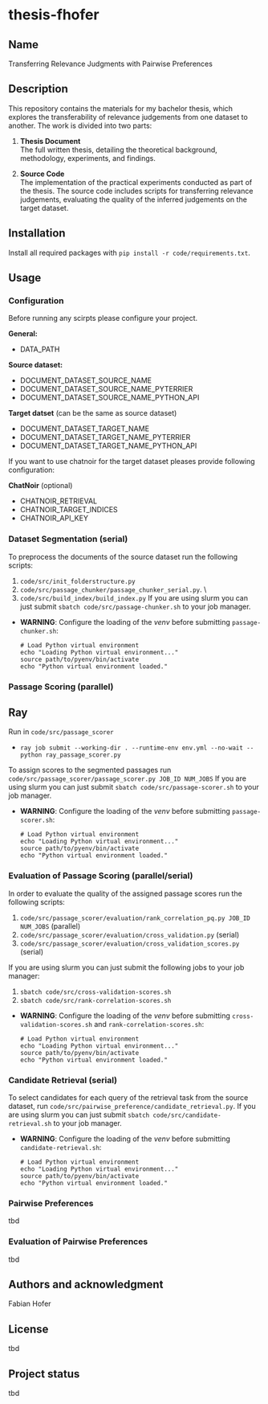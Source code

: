 # thesis-fhofer

## Name
Transferring Relevance Judgments with Pairwise Preferences

## Description
This repository contains the materials for my bachelor thesis, which explores the transferability of relevance judgements from one dataset to another. The work is divided into two parts:

1. **Thesis Document**  
   The full written thesis, detailing the theoretical background, methodology, experiments, and findings.

2. **Source Code**  
   The implementation of the practical experiments conducted as part of the thesis. The source code includes scripts for transferring relevance judgements, evaluating the quality of the inferred judgements on the target dataset.

## Installation

Install all required packages with `pip install -r code/requirements.txt`.

## Usage

### Configuration

Before running any scirpts please configure your project.

**General:**
- DATA_PATH

**Source dataset:**
- DOCUMENT_DATASET_SOURCE_NAME
- DOCUMENT_DATASET_SOURCE_NAME_PYTERRIER
- DOCUMENT_DATASET_SOURCE_NAME_PYTHON_API

**Target datset** (can be the same as source dataset)
- DOCUMENT_DATASET_TARGET_NAME
- DOCUMENT_DATASET_TARGET_NAME_PYTERRIER
- DOCUMENT_DATASET_TARGET_NAME_PYTHON_API

If you want to use chatnoir for the target dataset pleases provide following configuration:

**ChatNoir** (optional)
- CHATNOIR_RETRIEVAL
- CHATNOIR_TARGET_INDICES
- CHATNOIR_API_KEY

### Dataset Segmentation (serial)
To preprocess the documents of the source dataset run the following scripts:
1. `code/src/init_folderstructure.py`
2. `code/src/passage_chunker/passage_chunker_serial.py`. \
3. `code/src/build_index/build_index.py`
If you are using slurm you can just submit `sbatch code/src/passage-chunker.sh` to your job manager.
- **WARNING**: Configure the loading of the _venv_ before submitting `passage-chunker.sh`:
   ```
   # Load Python virtual environment
   echo "Loading Python virtual environment..."
   source path/to/pyenv/bin/activate
   echo "Python virtual environment loaded."
   ```

### Passage Scoring (parallel)

## Ray
Run in `code/src/passage_scorer`
- `ray job submit --working-dir . --runtime-env env.yml --no-wait -- python ray_passage_scorer.py`

To assign scores to the segmented passages run `code/src/passage_scorer/passage_scorer.py JOB_ID NUM_JOBS`
If you are using slurm you can just submit `sbatch code/src/passage-scorer.sh` to your job manager.
- **WARNING**: Configure the loading of the _venv_ before submitting `passage-scorer.sh`:
   ```
   # Load Python virtual environment
   echo "Loading Python virtual environment..."
   source path/to/pyenv/bin/activate
   echo "Python virtual environment loaded."
   ```

### Evaluation of Passage Scoring (parallel/serial)
In order to evaluate the quality of the assigned passage scores run the following scripts: 
1. `code/src/passage_scorer/evaluation/rank_correlation_pq.py JOB_ID NUM_JOBS` (parallel)
2. `code/src/passage_scorer/evaluation/cross_validation.py` (serial)
3. `code/src/passage_scorer/evaluation/cross_validation_scores.py` (serial)

If you are using slurm you can just submit the following jobs to your job manager: 
1. `sbatch code/src/cross-validation-scores.sh`
2. `sbatch code/src/rank-correlation-scores.sh`
- **WARNING**: Configure the loading of the _venv_ before submitting `cross-validation-scores.sh` and `rank-correlation-scores.sh`:
   ```
   # Load Python virtual environment
   echo "Loading Python virtual environment..."
   source path/to/pyenv/bin/activate
   echo "Python virtual environment loaded."
   ```

### Candidate Retrieval (serial)
To select candidates for each query of the retrieval task from the source dataset, run `code/src/pairwise_preference/candidate_retrieval.py`.
If you are using slurm you can just submit `sbatch code/src/candidate-retrieval.sh` to your job manager.
- **WARNING**: Configure the loading of the _venv_ before submitting `candidate-retrieval.sh`:
   ```
   # Load Python virtual environment
   echo "Loading Python virtual environment..."
   source path/to/pyenv/bin/activate
   echo "Python virtual environment loaded."
   ```

### Pairwise Preferences
tbd

### Evaluation of Pairwise Preferences
tbd

## Authors and acknowledgment
Fabian Hofer

## License
tbd

## Project status
tbd
